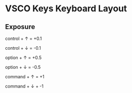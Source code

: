 # VSCO Keys Keyboard Layout

## Exposure 

control + ↑ = +0.1

control + ↓ = -0.1

option + ↑ = +0.5 

option + ↓ = -0.5

command + ↑ = +1

command + ↓ + -1
